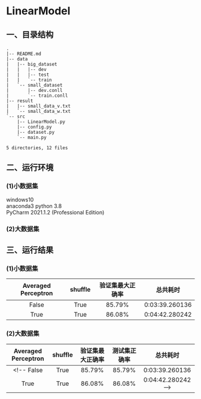 
# LinearModel
## 一、目录结构
```
.
|-- README.md
|-- data
|   |-- big_dataset
|   |   |-- dev
|   |   |-- test
|   |   `-- train
|   `-- small_dataset
|       |-- dev.conll
|       `-- train.conll
|-- result
|   |-- small_data_v.txt
|   `-- small_data_w.txt
`-- src
    |-- LinearModel.py
    |-- config.py
    |-- dataset.py
    `-- main.py

5 directories, 12 files
```

## 二、运行环境
### (1)小数据集
windows10    
anaconda3 python 3.8       
PyCharm 2021.1.2 (Professional Edition)
### (2)大数据集
<!-- 
linux    
anaconda3 python 3.8
```
srceen -s LinearModel
python3.8 mian.py
```
-->
## 三、运行结果
### (1)小数据集
 Averaged Perceptron  | shuffle | 验证集最大正确率 | 总共耗时 |
 :-----: | :-----: | :-----: | :-----: |
 False  | True | 85.79% | 0:03:39.260136
 True  | True | 86.08% | 0:04:42.280242
 
### (2)大数据集
 Averaged Perceptron  | shuffle | 验证集最大正确率 | 测试集正确率 | 总共耗时 |
 :-----: | :-----: | :-----: | :-----: | :-----: |
<!--  False  | True | 85.79% | 85.79% | 0:03:39.260136
 True  | True | 86.08% | 86.08% | 0:04:42.280242 -->
